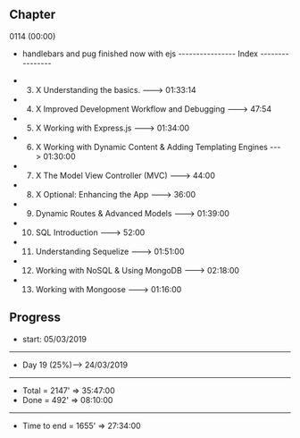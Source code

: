 Chapter
----------------
0114 (00:00)
- handlebars and pug finished now with ejs
---------------- Index ----------------

- 3.  X Understanding the basics. ---> 01:33:14 
- 4.  X Improved Development Workflow and Debugging ---> 47:54
- 5.  X Working with Express.js ---> 01:34:00
- 6.  X Working with Dynamic Content & Adding Templating Engines ---> 01:30:00
- 7.  X The Model View Controller (MVC) ---> 44:00
- 8.  X Optional: Enhancing the App ---> 36:00
- 9. Dynamic Routes & Advanced Models ---> 01:39:00
- 10. SQL Introduction ---> 52:00
- 11. Understanding Sequelize ---> 01:51:00
- 12. Working with NoSQL & Using MongoDB ---> 02:18:00
- 13. Working with Mongoose ---> 01:16:00

Progress 
----------------
- start: 05/03/2019
----------------
- Day 19 (25%)--> 24/03/2019 
-------------
- Total = 2147' => 35:47:00
- Done = 492' => 08:10:00 
-------------
- Time to end = 1655' => 27:34:00 